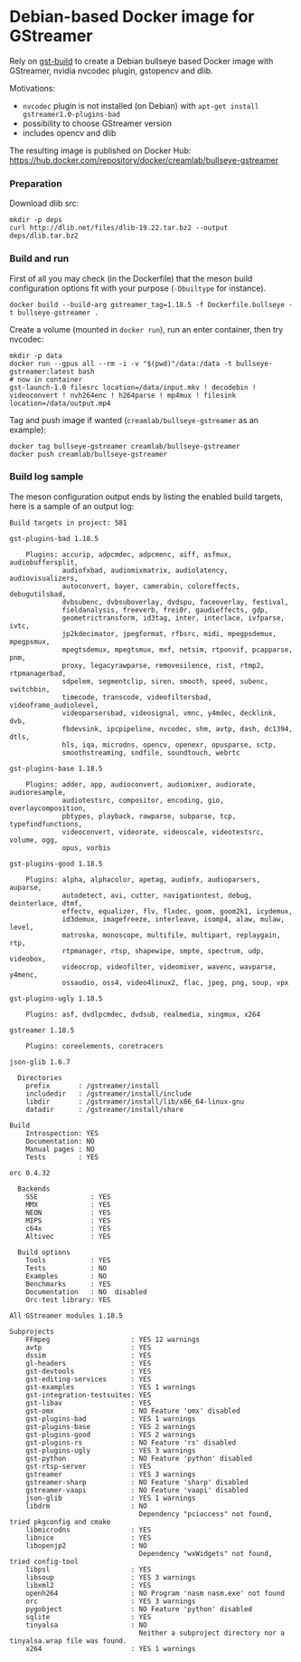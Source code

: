 # Debian-based Docker image for GStreamer

Rely on [gst-build](https://gitlab.freedesktop.org/gstreamer/gst-build) to create a Debian bullseye based Docker image with GStreamer, nvidia nvcodec plugin, gstopencv and dlib.

Motivations:
* `nvcodec` plugin is not installed (on Debian) with `apt-get install gstreamer1.0-plugins-bad`
* possibility to choose GStreamer version
* includes opencv and dlib

The resulting image is published on Docker Hub: https://hub.docker.com/repository/docker/creamlab/bullseye-gstreamer

### Preparation

Download dlib src:

```
mkdir -p deps
curl http://dlib.net/files/dlib-19.22.tar.bz2 --output deps/dlib.tar.bz2
```

### Build and run

First of all you may check (in the Dockerfile) that the meson build configuration options fit with your purpose (`-Dbuiltype` for instance).

```
docker build --build-arg gstreamer_tag=1.18.5 -f Dockerfile.bullseye -t bullseye-gstreamer .
```

Create a volume (mounted in `docker run`), run an enter container, then try nvcodec:

```
mkdir -p data
docker run --gpus all --rm -i -v "$(pwd)"/data:/data -t bullseye-gstreamer:latest bash
# now in container
gst-launch-1.0 filesrc location=/data/input.mkv ! decodebin ! videoconvert ! nvh264enc ! h264parse ! mp4mux ! filesink location=/data/output.mp4
```

Tag and push image if wanted (`creamlab/bullseye-gstreamer` as an example):

```
docker tag bullseye-gstreamer creamlab/bullseye-gstreamer
docker push creamlab/bullseye-gstreamer
```

### Build log sample

The meson configuration output ends by listing the enabled build targets, here is a sample of an output log:

```
Build targets in project: 581

gst-plugins-bad 1.18.5

    Plugins: accurip, adpcmdec, adpcmenc, aiff, asfmux, audiobuffersplit,
             audiofxbad, audiomixmatrix, audiolatency, audiovisualizers,
             autoconvert, bayer, camerabin, coloreffects, debugutilsbad,
             dvbsubenc, dvbsuboverlay, dvdspu, faceoverlay, festival,
             fieldanalysis, freeverb, frei0r, gaudieffects, gdp,
             geometrictransform, id3tag, inter, interlace, ivfparse, ivtc,
             jp2kdecimator, jpegformat, rfbsrc, midi, mpegpsdemux, mpegpsmux,
             mpegtsdemux, mpegtsmux, mxf, netsim, rtponvif, pcapparse, pnm,
             proxy, legacyrawparse, removesilence, rist, rtmp2, rtpmanagerbad,
             sdpelem, segmentclip, siren, smooth, speed, subenc, switchbin,
             timecode, transcode, videofiltersbad, videoframe_audiolevel,
             videoparsersbad, videosignal, vmnc, y4mdec, decklink, dvb,
             fbdevsink, ipcpipeline, nvcodec, shm, avtp, dash, dc1394, dtls,
             hls, iqa, microdns, opencv, openexr, opusparse, sctp,
             smoothstreaming, sndfile, soundtouch, webrtc

gst-plugins-base 1.18.5

    Plugins: adder, app, audioconvert, audiomixer, audiorate, audioresample,
             audiotestsrc, compositor, encoding, gio, overlaycomposition,
             pbtypes, playback, rawparse, subparse, tcp, typefindfunctions,
             videoconvert, videorate, videoscale, videotestsrc, volume, ogg,
             opus, vorbis

gst-plugins-good 1.18.5

    Plugins: alpha, alphacolor, apetag, audiofx, audioparsers, auparse,
             autodetect, avi, cutter, navigationtest, debug, deinterlace, dtmf,
             effectv, equalizer, flv, flxdec, goom, goom2k1, icydemux,
             id3demux, imagefreeze, interleave, isomp4, alaw, mulaw, level,
             matroska, monoscope, multifile, multipart, replaygain, rtp,
             rtpmanager, rtsp, shapewipe, smpte, spectrum, udp, videobox,
             videocrop, videofilter, videomixer, wavenc, wavparse, y4menc,
             ossaudio, oss4, video4linux2, flac, jpeg, png, soup, vpx

gst-plugins-ugly 1.18.5

    Plugins: asf, dvdlpcmdec, dvdsub, realmedia, xingmux, x264

gstreamer 1.18.5

    Plugins: coreelements, coretracers

json-glib 1.6.7

  Directories
    prefix       : /gstreamer/install
    includedir   : /gstreamer/install/include
    libdir       : /gstreamer/install/lib/x86_64-linux-gnu
    datadir      : /gstreamer/install/share

Build
    Introspection: YES
    Documentation: NO
    Manual pages : NO
    Tests        : YES

orc 0.4.32

  Backends
    SSE             : YES
    MMX             : YES
    NEON            : YES
    MIPS            : YES
    c64x            : YES
    Altivec         : YES

  Build options
    Tools           : YES
    Tests           : NO
    Examples        : NO
    Benchmarks      : YES
    Documentation   : NO  disabled
    Orc-test library: YES

All GStreamer modules 1.18.5

Subprojects
    FFmpeg                    : YES 12 warnings
    avtp                      : YES
    dssim                     : YES
    gl-headers                : YES
    gst-devtools              : YES
    gst-editing-services      : YES
    gst-examples              : YES 1 warnings
    gst-integration-testsuites: YES
    gst-libav                 : YES
    gst-omx                   : NO Feature 'omx' disabled
    gst-plugins-bad           : YES 1 warnings
    gst-plugins-base          : YES 2 warnings
    gst-plugins-good          : YES 2 warnings
    gst-plugins-rs            : NO Feature 'rs' disabled
    gst-plugins-ugly          : YES 3 warnings
    gst-python                : NO Feature 'python' disabled
    gst-rtsp-server           : YES
    gstreamer                 : YES 3 warnings
    gstreamer-sharp           : NO Feature 'sharp' disabled
    gstreamer-vaapi           : NO Feature 'vaapi' disabled
    json-glib                 : YES 1 warnings
    libdrm                    : NO
                                Dependency "pciaccess" not found, tried pkgconfig and cmake
    libmicrodns               : YES
    libnice                   : YES
    libopenjp2                : NO
                                Dependency "wxWidgets" not found, tried config-tool
    libpsl                    : YES
    libsoup                   : YES 3 warnings
    libxml2                   : YES
    openh264                  : NO Program 'nasm nasm.exe' not found
    orc                       : YES 3 warnings
    pygobject                 : NO Feature 'python' disabled
    sqlite                    : YES
    tinyalsa                  : NO
                                Neither a subproject directory nor a tinyalsa.wrap file was found.
    x264                      : YES 1 warnings
```